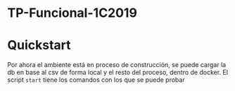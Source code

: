 # TP-Funcional-1C2019

# Quickstart

Por ahora el ambiente está en proceso de construcción, se puede cargar la db en base al csv de forma local y el resto del proceso, dentro de docker. El script `start` tiene los comandos con los que se puede probar

